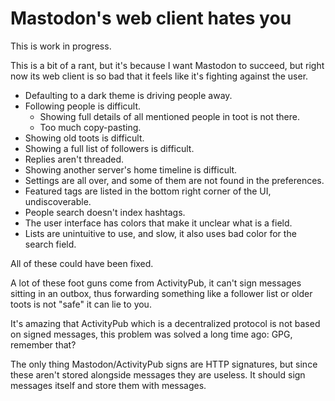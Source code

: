 # Mastodon's web client hates you

This is work in progress.

This is a bit of a rant, but it's because I want Mastodon to succeed, but right now its web client is so bad that it feels like it's fighting against the user.

-   Defaulting to a dark theme is driving people away.
-   Following people is difficult.
    -   Showing full details of all mentioned people in toot is not there.
    -   Too much copy-pasting.
-   Showing old toots is difficult.
-   Showing a full list of followers is difficult.
-   Replies aren't threaded.
-   Showing another server's home timeline is difficult.
-   Settings are all over, and some of them are not found in the preferences.
-   Featured tags are listed in the bottom right corner of the UI, undiscoverable.
-   People search doesn't index hashtags.
-   The user interface has colors that make it unclear what is a field.
-   Lists are unintuitive to use, and slow, it also uses bad color for the search field.

All of these could have been fixed.

A lot of these foot guns come from ActivityPub, it can't sign messages sitting in an outbox, thus forwarding something like a follower list or older toots is not "safe" it can lie to you.

It's amazing that ActivityPub which is a decentralized protocol is not based on signed messages, this problem was solved a long time ago: GPG, remember that?

The only thing Mastodon/ActivityPub signs are HTTP signatures, but since these aren't stored alongside messages they are useless. It should sign messages itself and store them with messages.
